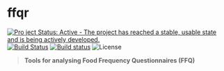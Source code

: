 # ffqr
[![Pro
ject Status: Active - The project has reached a stable, usable state and is being actively developed.](http://www.repostatus.org/badges/latest/active.svg)](http://www.repostatus.org/#active) [![Build Status](https://travis-ci.org/wilsontom/ffqr.svg?branch=master)](https://travis-ci.org/wilsontom/ffqr) [![Build status](https://ci.appveyor.com/api/projects/status/v1ygg06pjc7r9pke/branch/master?svg=true)](https://ci.appveyor.com/project/wilsontom/ffqr/branch/master) ![License](https://img.shields.io/badge/license-GNU%20GPL%20v3.0-blue.svg "GNU GPL v3.0")


>__Tools for analysing Food Frequency Questionnaires (FFQ)__
